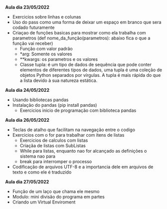 **Aula dia 23/05/2022**

- Exercicios sobre linhas e colunas
- Uso do pass como uma forma de deixar um espaço em branco que sera codado futuramente
- Criaçao de funções basicas para mostrar como ela trabalha com parametros (def nome_da_função(parametros): abaixo fica o que a função vai receber)
    - Função com valor padrão
    - *arg:  Somente os valores
    - **kwargs: os parametros e os valores 
    - Classe tupla: é um tipo de dados de sequência que pode conter elementos de diferentes tipos de dados, uma tupla é uma coleção de objetos Python separados por vírgulas. A tupla é mais rápida do que a lista devido à sua natureza estática.

**Aula dia 24/05/2022**   

- Usando bibliotecas pandas
- Instalação do pandas (pip install pandas)
    - Exercicios inicio de programação com biblioteca pandas

**Aula dia 26/05/2022**

- Teclas de atalho que facilitam na navegação entre o codigo
- Exercicios com o for para trabalhar com itens de listas
    - Exercicios de calculos com listas
    - Criaçãa de listas com SubListas
    - While para listas, enquanto nao for alcançado as definições o sistema nao para
    - break para interromper o processo
- Codificação de arquivos UTF-8 e a importancia dele em arquivos de texto e como ele é traduzido

**Aula dia 27/05/2022**

- Função de um laço que chama ele mesmo
- Modulo: mini divisão do programa em partes
- Criando um Virtual Enviroment